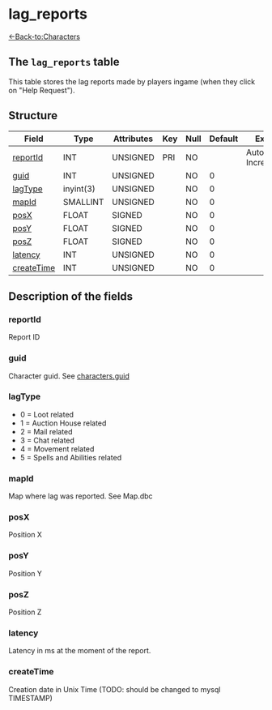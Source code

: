 # lag_reports

[<-Back-to:Characters](database-characters.md)


## The `lag_reports` table

This table stores the lag reports made by players ingame (when they click on "Help Request").


## Structure

| Field           | Type        | Attributes | Key | Null | Default | Extra          | Comment |
|-----------------|-------------|------------|-----|------|---------|----------------|---------|
| [reportId][1]   | INT     | UNSIGNED   | PRI | NO   |         | Auto Increment |         |
| [guid][2]       | INT     | UNSIGNED   |     | NO   | 0       |                |         |
| [lagType][3]    | inyint(3)   | UNSIGNED   |     | NO   | 0       |                |         |
| [mapId][4]      | SMALLINT | UNSIGNED   |     | NO   | 0       |                |         |
| [posX][5]       | FLOAT       | SIGNED     |     | NO   | 0       |                |         |
| [posY][6]       | FLOAT       | SIGNED     |     | NO   | 0       |                |         |
| [posZ][7]       | FLOAT       | SIGNED     |     | NO   | 0       |                |         |
| [latency][8]    | INT     | UNSIGNED   |     | NO   | 0       |                |         |
| [createTime][9] | INT     | UNSIGNED   |     | NO   | 0       |                |         |

[1]: #reportId
[2]: #guid
[3]: #lagType
[4]: #mapId
[5]: #posX
[6]: #posY
[7]: #posZ
[8]: #latency
[9]: #createTime


## Description of the fields

### reportId

Report ID

### guid

Character guid. See [characters.guid](characters#guid)

### lagType

* 0 = Loot related
* 1 = Auction House related
* 2 = Mail related
* 3 = Chat related
* 4 = Movement related
* 5 = Spells and Abilities related

### mapId

Map where lag was reported. See Map.dbc

### posX

Position X

### posY

Position Y

### posZ

Position Z

### latency

Latency in ms at the moment of the report.

### createTime

Creation date in Unix Time (TODO: should be changed to mysql TIMESTAMP)
